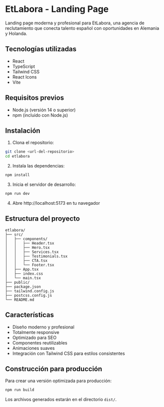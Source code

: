 # EtLabora - Landing Page

Landing page moderna y profesional para EtLabora, una agencia de reclutamiento que conecta talento español con oportunidades en Alemania y Holanda.

## Tecnologías utilizadas

- React
- TypeScript
- Tailwind CSS
- React Icons
- Vite

## Requisitos previos

- Node.js (versión 14 o superior)
- npm (incluido con Node.js)

## Instalación

1. Clona el repositorio:
```bash
git clone <url-del-repositorio>
cd etlabora
```

2. Instala las dependencias:
```bash
npm install
```

3. Inicia el servidor de desarrollo:
```bash
npm run dev
```

4. Abre http://localhost:5173 en tu navegador

## Estructura del proyecto

```
etlabora/
├── src/
│   ├── components/
│   │   ├── Header.tsx
│   │   ├── Hero.tsx
│   │   ├── Services.tsx
│   │   ├── Testimonials.tsx
│   │   ├── CTA.tsx
│   │   └── Footer.tsx
│   ├── App.tsx
│   ├── index.css
│   └── main.tsx
├── public/
├── package.json
├── tailwind.config.js
├── postcss.config.js
└── README.md
```

## Características

- Diseño moderno y profesional
- Totalmente responsive
- Optimizado para SEO
- Componentes reutilizables
- Animaciones suaves
- Integración con Tailwind CSS para estilos consistentes

## Construcción para producción

Para crear una versión optimizada para producción:

```bash
npm run build
```

Los archivos generados estarán en el directorio `dist/`. 